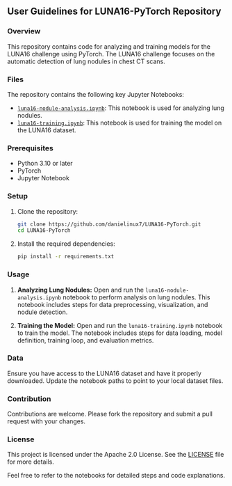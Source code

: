 ## User Guidelines for LUNA16-PyTorch Repository

### Overview
This repository contains code for analyzing and training models for the LUNA16 challenge using PyTorch. The LUNA16 challenge focuses on the automatic detection of lung nodules in chest CT scans.

### Files
The repository contains the following key Jupyter Notebooks:
- [`luna16-nodule-analysis.ipynb`](https://github.com/danielinux7/LUNA16-PyTorch/blob/main/luna16-nodule-analysis.ipynb): This notebook is used for analyzing lung nodules.
- [`luna16-training.ipynb`](https://github.com/danielinux7/LUNA16-PyTorch/blob/main/luna16-training.ipynb): This notebook is used for training the model on the LUNA16 dataset.

### Prerequisites
- Python 3.10 or later
- PyTorch
- Jupyter Notebook

### Setup
1. Clone the repository:
   ```bash
   git clone https://github.com/danielinux7/LUNA16-PyTorch.git
   cd LUNA16-PyTorch
   ```

2. Install the required dependencies:
   ```bash
   pip install -r requirements.txt
   ```

### Usage
1. **Analyzing Lung Nodules:**
   Open and run the `luna16-nodule-analysis.ipynb` notebook to perform analysis on lung nodules. This notebook includes steps for data preprocessing, visualization, and nodule detection.

2. **Training the Model:**
   Open and run the `luna16-training.ipynb` notebook to train the model. The notebook includes steps for data loading, model definition, training loop, and evaluation metrics.

### Data
Ensure you have access to the LUNA16 dataset and have it properly downloaded. Update the notebook paths to point to your local dataset files.

### Contribution
Contributions are welcome. Please fork the repository and submit a pull request with your changes.

### License
This project is licensed under the Apache 2.0 License. See the [LICENSE](https://github.com/danielinux7/LUNA16-PyTorch/blob/main/LICENSE) file for more details.

Feel free to refer to the notebooks for detailed steps and code explanations.
